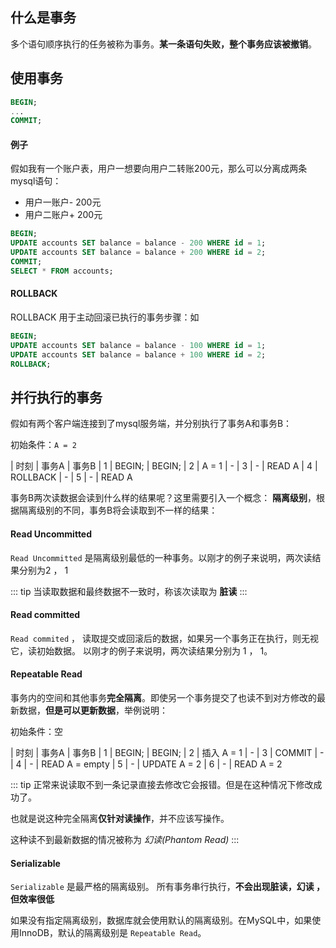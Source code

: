 ## 什么是事务

多个语句顺序执行的任务被称为事务。**某一条语句失败，整个事务应该被撤销**。

## 使用事务

```sql
BEGIN;
...
COMMIT;
```

#### 例子

假如我有一个账户表，用户一想要向用户二转账200元，那么可以分离成两条mysql语句：
-   用户一账户- 200元
-   用户二账户+ 200元

```sql
BEGIN;
UPDATE accounts SET balance = balance - 200 WHERE id = 1;
UPDATE accounts SET balance = balance + 200 WHERE id = 2;
COMMIT;
SELECT * FROM accounts;
```

#### ROLLBACK

ROLLBACK 用于主动回滚已执行的事务步骤：如

```sql
BEGIN;
UPDATE accounts SET balance = balance - 100 WHERE id = 1;
UPDATE accounts SET balance = balance + 100 WHERE id = 2;
ROLLBACK;
```

## 并行执行的事务

假如有两个客户端连接到了mysql服务端，并分别执行了事务A和事务B：

初始条件：`A = 2`

| 时刻 | 事务A | 事务B
| 1  | BEGIN; | BEGIN;
| 2  | A = 1 |  -
| 3  | - | READ A
| 4  | ROLLBACK | - 
| 5  | - | READ A

事务B两次读数据会读到什么样的结果呢？这里需要引入一个概念： **隔离级别**，根据隔离级别的不同，事务B将会读取到不一样的结果：

#### Read Uncommitted

`Read Uncommitted` 是隔离级别最低的一种事务。以刚才的例子来说明，两次读结果分别为2 ， 1

::: tip
当读取数据和最终数据不一致时，称该次读取为 **脏读**
:::

#### Read committed

`Read commited` ， 读取提交或回滚后的数据，如果另一个事务正在执行，则无视它，读初始数据。 以刚才的例子来说明，两次读结果分别为 1 ， 1。

#### Repeatable Read

事务内的空间和其他事务**完全隔离**。即使另一个事务提交了也读不到对方修改的最新数据，**但是可以更新数据**，举例说明：

初始条件：空

| 时刻 | 事务A | 事务B
| 1  | BEGIN; | BEGIN;
| 2  | 插入 A = 1  |  -
| 3  | COMMIT     |  -
| 4  | - | READ A = empty
| 5  | - | UPDATE A = 2
| 6  | - | READ A = 2

::: tip
正常来说读取不到一条记录直接去修改它会报错。但是在这种情况下修改成功了。

也就是说这种完全隔离**仅针对读操作**，并不应该写操作。

这种读不到最新数据的情况被称为 *幻读(Phantom Read)*
:::

#### Serializable

`Serializable` 是最严格的隔离级别。 所有事务串行执行，**不会出现脏读，幻读 ，但效率很低** 

如果没有指定隔离级别，数据库就会使用默认的隔离级别。在MySQL中，如果使用InnoDB，默认的隔离级别是 `Repeatable Read`。